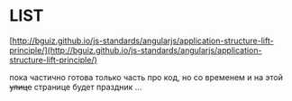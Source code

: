 # LIST

[http://bguiz.github.io/js-standards/angularjs/application-structure-lift-principle/](http://bguiz.github.io/js-standards/angularjs/application-structure-lift-principle/)

пока частично готова только часть про код, но со временем и на этой ~~улице~~ странице будет праздник ...
